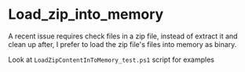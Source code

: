# Load_zip_into_memory

A recent issue requires check files in a zip file, instead of extract it and clean up after, I prefer to load the zip file's files into memory as binary.

Look at `LoadZipContentInToMemory_test.ps1` script for examples
